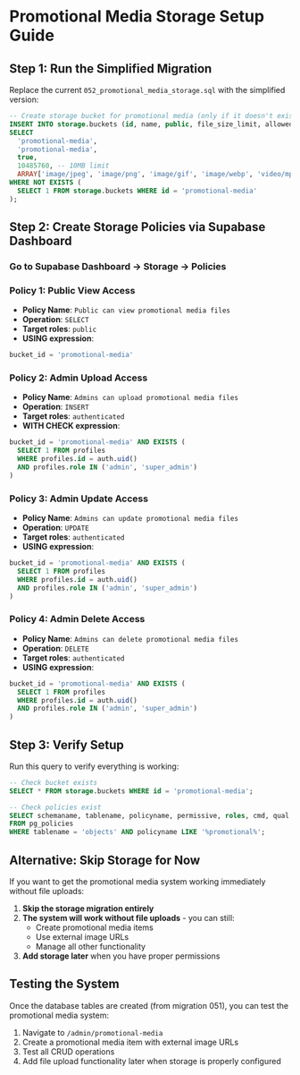 # Promotional Media Storage Setup Guide

## Step 1: Run the Simplified Migration

Replace the current `052_promotional_media_storage.sql` with the simplified version:

```sql
-- Create storage bucket for promotional media (only if it doesn't exist)
INSERT INTO storage.buckets (id, name, public, file_size_limit, allowed_mime_types)
SELECT 
  'promotional-media',
  'promotional-media',
  true,
  10485760, -- 10MB limit
  ARRAY['image/jpeg', 'image/png', 'image/gif', 'image/webp', 'video/mp4', 'video/webm', 'video/ogg']
WHERE NOT EXISTS (
  SELECT 1 FROM storage.buckets WHERE id = 'promotional-media'
);
```

## Step 2: Create Storage Policies via Supabase Dashboard

### Go to Supabase Dashboard → Storage → Policies

### Policy 1: Public View Access
- **Policy Name**: `Public can view promotional media files`
- **Operation**: `SELECT`
- **Target roles**: `public`
- **USING expression**:
```sql
bucket_id = 'promotional-media'
```

### Policy 2: Admin Upload Access
- **Policy Name**: `Admins can upload promotional media files`
- **Operation**: `INSERT`
- **Target roles**: `authenticated`
- **WITH CHECK expression**:
```sql
bucket_id = 'promotional-media' AND EXISTS (
  SELECT 1 FROM profiles 
  WHERE profiles.id = auth.uid() 
  AND profiles.role IN ('admin', 'super_admin')
)
```

### Policy 3: Admin Update Access
- **Policy Name**: `Admins can update promotional media files`
- **Operation**: `UPDATE`
- **Target roles**: `authenticated`
- **USING expression**:
```sql
bucket_id = 'promotional-media' AND EXISTS (
  SELECT 1 FROM profiles 
  WHERE profiles.id = auth.uid() 
  AND profiles.role IN ('admin', 'super_admin')
)
```

### Policy 4: Admin Delete Access
- **Policy Name**: `Admins can delete promotional media files`
- **Operation**: `DELETE`
- **Target roles**: `authenticated`
- **USING expression**:
```sql
bucket_id = 'promotional-media' AND EXISTS (
  SELECT 1 FROM profiles 
  WHERE profiles.id = auth.uid() 
  AND profiles.role IN ('admin', 'super_admin')
)
```

## Step 3: Verify Setup

Run this query to verify everything is working:

```sql
-- Check bucket exists
SELECT * FROM storage.buckets WHERE id = 'promotional-media';

-- Check policies exist
SELECT schemaname, tablename, policyname, permissive, roles, cmd, qual 
FROM pg_policies 
WHERE tablename = 'objects' AND policyname LIKE '%promotional%';
```

## Alternative: Skip Storage for Now

If you want to get the promotional media system working immediately without file uploads:

1. **Skip the storage migration entirely**
2. **The system will work without file uploads** - you can still:
   - Create promotional media items
   - Use external image URLs
   - Manage all other functionality
3. **Add storage later** when you have proper permissions

## Testing the System

Once the database tables are created (from migration 051), you can test the promotional media system:

1. Navigate to `/admin/promotional-media`
2. Create a promotional media item with external image URLs
3. Test all CRUD operations
4. Add file upload functionality later when storage is properly configured


